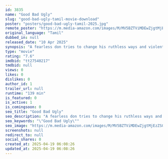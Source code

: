```yaml
---
id: 3835
name: "Good Bad Ugly"
slug: "good-bad-ugly-tamil-movie-download"
poster: "posters/good-bad-ugly-tamil-2025.jpg"
remote_poster: "https://m.media-amazon.com/images/M/MV5BZTViMDEwZjgtMjEzZS00YWQ1LWI0ODctMWIzNTE4Y2Y5Y2Y2XkEyXkFqcGc@._V1_SX300.jpg"
original_language: "Tamil"
dubbed_in: null
released_date: "10 Apr 2025"
synopsis: "A fearless don tries to change his ruthless ways and violent past to live peacefully with his family. However, his dark past continues to haunt him. He faces it head-on and overcomes it."
type: "movie"
rating: "7.6"
imdbid: "tt27540217"
tmdbid: null
views: 0
likes: 0
dislikes: 0
author_id: 1
trailer_url: null
runtime: "139 min"
is_featured: 0
is_active: 1
is_comingsoon: 0
seo_title: "Good Bad Ugly"
seo_description: "A fearless don tries to change his ruthless ways and violent past to live peacefully with his family. However, his dark past continues to haunt him. He faces it head-on and overcomes it."
seo_keywords: "\"Good Bad Ugly\""
seo_image: "https://m.media-amazon.com/images/M/MV5BZTViMDEwZjgtMjEzZS00YWQ1LWI0ODctMWIzNTE4Y2Y5Y2Y2XkEyXkFqcGc@._V1_SX300.jpg"
screenshots: null
redirect_to: null
social_shares: 0
created_at: 2025-04-19 06:08:26
updated_at: 2025-04-19 06:08:26
---
```


